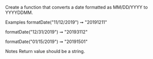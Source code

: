 Create a function that converts a date formatted as MM/DD/YYYY to YYYYDDMM.

Examples
formatDate("11/12/2019") ➞ "20191211"

formatDate("12/31/2019") ➞ "20193112"

formatDate("01/15/2019") ➞ "20191501"

Notes
Return value should be a string.